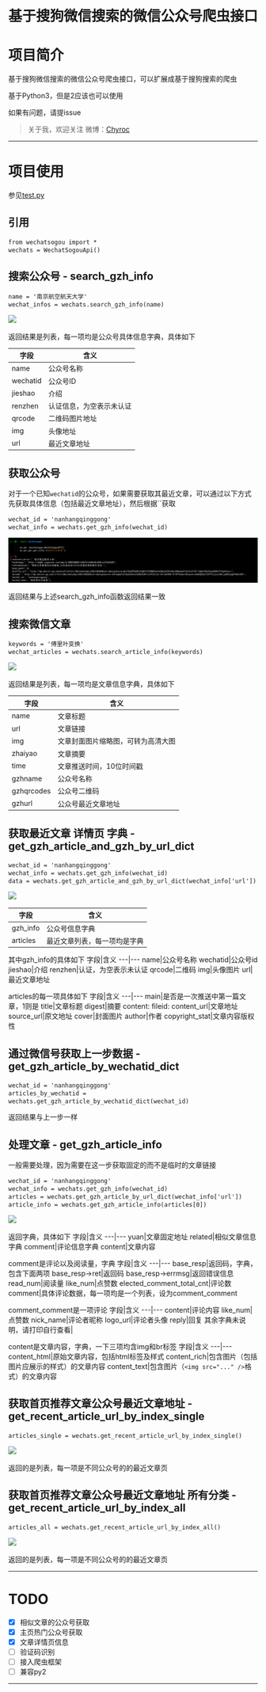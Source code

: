 基于搜狗微信搜索的微信公众号爬虫接口
===


# 项目简介
基于搜狗微信搜索的微信公众号爬虫接口，可以扩展成基于搜狗搜索的爬虫

基于Python3，但是2应该也可以使用

如果有问题，请提issue
> 关于我，欢迎关注
  微博：[Chyroc](http://weibo.com/cyp1105)
---

# 项目使用

参见[test.py](https://github.com/Chyroc/WechatSogou/blob/master/test.py)

## 引用

    from wechatsogou import *
    wechats = WechatSogouApi()

## 搜索公众号 - search_gzh_info

    name = '南京航空航天大学'
    wechat_infos = wechats.search_gzh_info(name)

<img src="https://raw.githubusercontent.com/chyroc/wechatsogou/master/screenshot/search_gzh_info.png" />

返回结果是列表，每一项均是公众号具体信息字典，具体如下

字段|含义
---|---
name|公众号名称
wechatid|公众号ID
jieshao|介绍
renzhen|认证信息，为空表示未认证
qrcode|二维码图片地址
img|头像地址
url|最近文章地址

## 获取公众号
对于一个已知`wechatid`的公众号，如果需要获取其最近文章，可以通过以下方式先获取具体信息（包括最近文章地址），然后根据``获取

    wechat_id = 'nanhangqinggong'
    wechat_info = wechats.get_gzh_info(wechat_id)

<img src="https://raw.githubusercontent.com/chyroc/wechatsogou/master/screenshot/get_gzh_info.png" />

返回结果与上述search_gzh_info函数返回结果一致


## 搜索微信文章

    keywords = '傅里叶变换'
    wechat_articles = wechats.search_article_info(keywords)

<img src="https://raw.githubusercontent.com/chyroc/wechatsogou/master/screenshot/search_article_info.png" />

返回结果是列表，每一项均是文章信息字典，具体如下

字段|含义
---|---
name|文章标题
url|文章链接
img|文章封面图片缩略图，可转为高清大图
zhaiyao|文章摘要
time|文章推送时间，10位时间戳
gzhname|公众号名称
gzhqrcodes|公众号二维码
gzhurl|公众号最近文章地址

## 获取最近文章 详情页 字典 - get_gzh_article_and_gzh_by_url_dict

    wechat_id = 'nanhangqinggong'
    wechat_info = wechats.get_gzh_info(wechat_id)
    data = wechats.get_gzh_article_and_gzh_by_url_dict(wechat_info['url'])

<img src="https://raw.githubusercontent.com/chyroc/wechatsogou/master/screenshot/get_gzh_article_and_gzh_by_url_dict.png" />


字段|含义
---|---
gzh_info|公众号信息字典
articles|最近文章列表，每一项均是字典

其中gzh_info的具体如下
字段|含义
---|---
name|公众号名称
wechatid|公众号id
jieshao|介绍
renzhen|认证，为空表示未认证
qrcode|二维码
img|头像图片
url|最近文章地址

articles的每一项具体如下
字段|含义
---|---
main|是否是一次推送中第一篇文章，1则是
title|文章标题
digest|摘要
content:
fileid:
content_url|文章地址
source_url|原文地址
cover|封面图片
author|作者
copyright_stat|文章内容版权性


## 通过微信号获取上一步数据 - get_gzh_article_by_wechatid_dict

    wechat_id = 'nanhangqinggong'
    articles_by_wechatid = wechats.get_gzh_article_by_wechatid_dict(wechat_id)

返回结果与上一步一样


## 处理文章 - get_gzh_article_info

一般需要处理，因为需要在这一步获取固定的而不是临时的文章链接

    wechat_id = 'nanhangqinggong'
    wechat_info = wechats.get_gzh_info(wechat_id)
    articles = wechats.get_gzh_article_by_url_dict(wechat_info['url'])
    article_info = wechats.get_gzh_article_info(articles[0])

<img src="https://raw.githubusercontent.com/chyroc/wechatsogou/master/screenshot/get_gzh_article_info.png" />

返回字典，具体如下
字段|含义
---|---
yuan|文章固定地址
related|相似文章信息字典
comment|评论信息字典
content|文章内容


comment是评论以及阅读量，字典
字段|含义
---|---
base_resp|返回码，字典，包含下面两项
base_resp->ret|返回码
base_resp->errmsg|返回错误信息
read_num|阅读量
like_num|点赞数
elected_comment_total_cnt|评论数
comment|具体评论数据，每一项均是一个列表，设为comment_comment

comment_comment是一项评论
字段|含义
---|---
content|评论内容
like_num|点赞数
nick_name|评论者昵称
logo_url|评论者头像
reply|回复
其余字典未说明，请打印自行查看|

content是文章内容，字典，一下三项均含img和br标签
字段|含义
---|---
content_html|原始文章内容，包括html标签及样式
content_rich|包含图片（包括图片应展示的样式）的文章内容
content_text|包含图片（`<img src="..." />`格式）的文章内容

## 获取首页推荐文章公众号最近文章地址 - get_recent_article_url_by_index_single

    articles_single = wechats.get_recent_article_url_by_index_single()

<img src="https://raw.githubusercontent.com/chyroc/wechatsogou/master/screenshot/get_recent_article_url_by_index_single.png" />

返回的是列表，每一项是不同公众号的的最近文章页

## 获取首页推荐文章公众号最近文章地址  所有分类 - get_recent_article_url_by_index_all

    articles_all = wechats.get_recent_article_url_by_index_all()

<img src="https://raw.githubusercontent.com/chyroc/wechatsogou/master/screenshot/get_recent_article_url_by_index_all.png" />


返回的是列表，每一项是不同公众号的的最近文章页

---

# TODO
- [x] 相似文章的公众号获取
- [x] 主页热门公众号获取
- [x] 文章详情页信息
- [ ] 验证码识别
- [ ] 接入爬虫框架
- [ ] 兼容py2

---